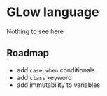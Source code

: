 # GLow language
 Nothing to see here

## Roadmap
 * add `case`, `when` conditionals.
 * add `class` keyword
 * add immutability to variables
